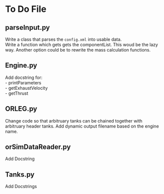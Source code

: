 # To Do File

## parseInput.py
 Write a class that parses the ```config.xml``` into usable data.   
 Write a function which gets gets the componentList. This woud be the lazy way. Another option could be to rewrite the mass calculation functions.

## Engine.py

Add docstring for:  
    - printParameters  
    - getExhaustVelocity  
    - getThrust  

## ORLEG.py

 Change code so that arbitruary tanks can be chained together with arbitruary header tanks. Add dynamic output filename based on the engine name.

## orSimDataReader.py

Add Docstring

## Tanks.py

Add Docstrings
